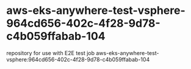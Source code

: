 # aws-eks-anywhere-test-vsphere-964cd656-402c-4f28-9d78-c4b059ffabab-104
repository for use with E2E test job aws-eks-anywhere-test-vsphere:964cd656-402c-4f28-9d78-c4b059ffabab-104
